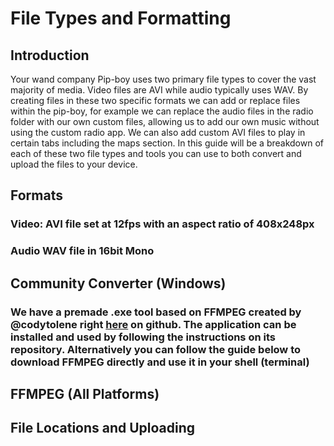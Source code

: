 # File Types and Formatting

## Introduction

Your wand company Pip-boy uses two primary file types to cover the vast majority of media. Video files are AVI while audio typically uses WAV. By creating files in these two specific formats we can add or replace files within the pip-boy, for example we can replace the audio files in the radio folder with our own custom files, allowing us to add our own music without using the custom radio app. We can also add custom AVI files to play in certain tabs including the maps section. In this guide will be a breakdown of each of these two file types and tools you can use to both convert and upload the files to your device.

## Formats

### **Video:** AVI file set at 12fps with an aspect ratio of 408x248px
### **Audio** WAV file in 16bit Mono

## Community Converter (Windows)
### We have a premade .exe tool based on FFMPEG created by @codytolene right [here](https://github.com/CodyTolene/pip-boy-3000-mk-v-media-converter.git) on github. The application can be installed and used by following the instructions on its repository. Alternatively you can follow the guide below to download FFMPEG directly and use it in your shell (terminal)

## FFMPEG (All Platforms)

## File Locations and Uploading
